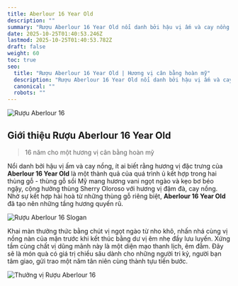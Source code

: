 ```yaml
---
title: Aberlour 16 Year Old
description: ""
summary: "Rượu Aberlour 16 Year Old nổi danh bởi hậu vị ấm và cay nồng tạo ra sự cân bằng hoàn mỹ"
date: 2025-10-25T01:40:53.246Z
lastmod: 2025-10-25T01:40:53.782Z
draft: false
weight: 60
toc: true
seo:
  title: "Rượu Aberlour 16 Year Old | Hương vị cân bằng hoàn mỹ"
  description: "Rượu Aberlour 16 Year Old nổi danh bởi hậu vị ấm và cay nồng tạo ra sự cân bằng hoàn mỹ"
  canonical: ""
  robots: ""
---
```


![Rượu Aberlour 16 ](images/aberlour-16.jpg "Aberlour 16 - hương vị cân bằng hoàn mỹ")

## Giới thiệu Rượu Aberlour 16 Year Old

> 16 năm cho một hương vị cân bằng hoàn mỹ

Nổi danh bởi hậu vị ấm và cay nồng, ít ai biết rằng hương vị đặc trưng của **Aberlour 16 Year Old** là một thành quả của quá trình ủ kết hợp trong hai thùng gỗ - thùng gỗ sồi Mỹ mang hương vani ngọt ngào và kẹo bơ béo ngậy, cộng hưởng thùng Sherry Oloroso với hương vị đậm đà, cay nồng. Nhờ sự kết hợp hài hoà từ những thùng gỗ riêng biệt, **Aberlour 16 Year Old** đã tạo nên những tầng hương quyến rũ.

![Rượu Aberlour 16 Slogan](images/slogan-aberlour-16.jpg "Aberlour 16 - 16 năm cho hương vị cân bằng hoàn mỹ")

Khai màn thưởng thức bằng chút vị ngọt ngào từ nho khô, nhấn nhá cùng vị nồng nàn của mận trước khi kết thúc bằng dư vị êm nhẹ đầy lưu luyến. Xứng tầm cùng chất vị dũng mãnh này là một diện mạo thanh lịch, êm đằm. Đây sẽ là món quà có giá trị chiều sâu dành cho những người tri kỷ, người bạn tâm giao, gửi trao một năm tân niên cùng thành tựu tiến bước.

![Thưởng vị Rượu Aberlour 16 ](images/thuong-thuc-aberlour-16.jpg "thưởng thứ rượu Aberlour 16")
